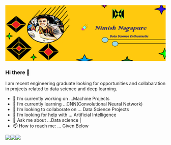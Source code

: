 <img src="https://github.com/Nimish1224/Nimish1224/blob/master/NIM.png">

### Hi there 👋

I am recent engineering graduate looking for opportunities and collabaration in projects related to data science and deep learning. 
<!--- **Nimish1224/Nimish1224** is a ✨ _special_ ✨ repository because its `README.md` (this file) appears on your GitHub profile. 
<!--- Here are some ideas to get you started: 
--->
- 🔭 I’m currently working on ...Machine Projects
- 🌱 I’m currently learning ...CNN(Convolutional Neural Network)
- 👯 I’m looking to collaborate on ... Data Science Projects
- 🤔 I’m looking for help with ... Artificial Intelligence
- 💬 Ask me about ...Data science | 
- 📫 How to reach me: ... Given Below

<img src="https://i.giphy.com/media/LMt9638dO8dftAjtco/200.webp" width="100"><img src="https://i.giphy.com/media/KzJkzjggfGN5Py6nkT/200.webp" width="100"><img src="https://i.giphy.com/media/IdyAQJVN2kVPNUrojM/200.webp" width="100">

